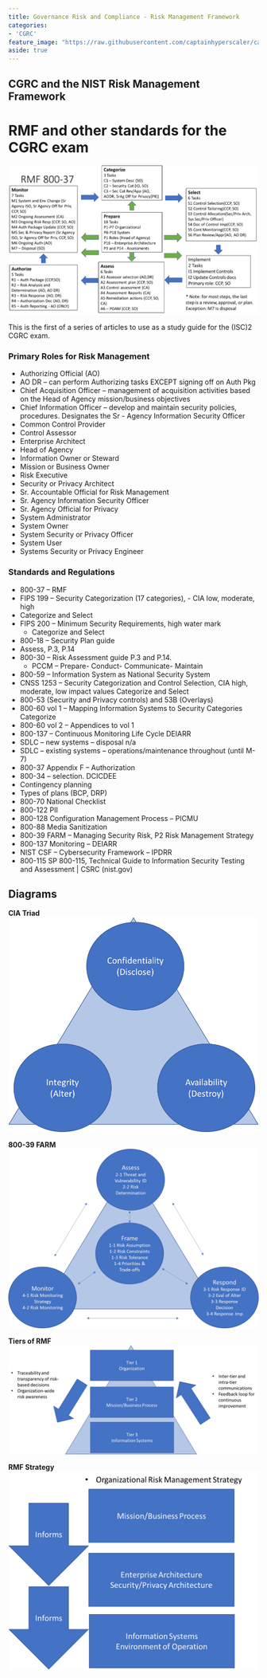 ```yaml
---
title: Governance Risk and Compliance - Risk Management Framework
categories:
- 'CGRC'
feature_image: "https://raw.githubusercontent.com/captainhyperscaler/captainhyperscaler.github.io/main/images/2023/banner/banner%20logo_without_background.png"
aside: true
---
```


## CGRC and the NIST Risk Management Framework ##

# RMF and other standards for the CGRC exam #



![](/images/cgrc/rmf1.png)


This is the first of a series of articles to use as a study guide for the (ISC)2 CGRC exam.

### Primary Roles for Risk Management ###

- Authorizing Official (AO)
- AO DR – can perform Authorizing tasks EXCEPT signing off on Auth Pkg
- Chief Acquisition Officer – management of acquisition activities based on the Head of Agency mission/business objectives
- Chief Information Officer – develop and maintain security policies, procedures.  Designates the Sr - Agency Information Security Officer
- Common Control Provider 
- Control Assessor
- Enterprise Architect
- Head of Agency 
- Information Owner or Steward
- Mission or Business Owner
- Risk Executive
- Security or Privacy Architect
- Sr. Accountable Official for Risk Management
- Sr. Agency Information Security Officer
- Sr. Agency Official for Privacy
- System Administrator
- System Owner
- System Security or Privacy Officer
- System User
- Systems Security or Privacy Engineer 


### Standards and Regulations ###

- 800-37 – RMF
- FIPS 199 – Security Categorization (17 categories), - CIA low, moderate, high
- Categorize and Select
- FIPS 200 – Minimum Security Requirements, high water mark
  - Categorize and Select
- 800-18 – Security Plan guide
- Assess, P.3, P.14
- 800-30 – Risk Assessment guide
P.3 and P.14.  
  - PCCM – Prepare- Conduct- Communicate- Maintain
- 800-59 – Information System as National Security System
- CNSS 1253 – Security Categorization and Control Selection, CIA high, moderate, low impact values
Categorize and Select
- 800-53 (Security and Privacy controls) and 53B (Overlays)
- 800-60 vol 1 – Mapping Information Systems to Security Categories
Categorize
- 800-60 vol 2 – Appendices to vol 1
- 800-137 – Continuous Monitoring Life Cycle DEIARR
- SDLC – new systems – disposal n/a
- SDLC – existing systems – operations/maintenance throughout (until M-7)
- 800-37 Appendix F – Authorization
- 800-34 – selection.  DCICDEE
- Contingency planning
- Types of plans (BCP, DRP)
- 800-70 National Checklist
- 800-122 PII
- 800-128 Configuration Management Process – PICMU
- 800-88 Media Sanitization
- 800-39 FARM – Managing Security Risk, P2 Risk Management Strategy
- 800-137 Monitoring – DEIARR
- NIST CSF – Cybersecurity Framework – IPDRR
- 800-115 SP 800-115, Technical Guide to Information Security Testing and Assessment | CSRC (nist.gov)

## Diagrams ##

**CIA Triad**
![](/images/cgrc/ciatriad.png)

**800-39 FARM**
![](/images/cgrc/frame.png)

**Tiers of RMF**
![](/images/cgrc/rmftiers.png)

**RMF Strategy**
![](/images/cgrc/rmfstrategy.png)

